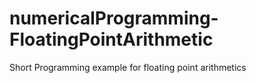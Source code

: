 numericalProgramming-FloatingPointArithmetic
============================================

Short Programming example for floating point arithmetics
